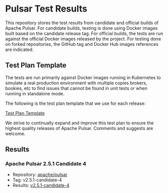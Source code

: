 # Pulsar Test Results

This repository stores the test results from candidate and official builds of Apache Pulsar. For candidate builds, testing
is done using Docker images built based on the candidate release tag. For official builds, the tests are run against
the official Docker images released by the project. For testing done on forked repositories, the GitHub tag and Docker Hub images references are
indicated.

## Test Plan Template

The tests are run primarily against Docker images running in Kubernetes to simulate a real production environment with
multiple copies brokers, bookies, etc to find issues that cannot be found in unit tests or when running in 
standalone mode. 

The following is the test plan template that we use for each release:

[Test Plan Template](https://github.com/kafkaesque-io/pulsar-test-results/blob/master/pulsar-test-plan.md)

We strive to continually expand and improve this test plan to ensure the highest quality releases of Apache Pulsar. Comments and suggests are welcome.

## Results

### Apache Pulsar 2.5.1 Candidate 4

* Repository: [apache/pulsar](https://github.com/apache/pulsar)
* Tag: v2.5.1-candidate-4
* Results: [v2.5.1-candidate-4](https://github.com/kafkaesque-io/pulsar-test-results/blob/master/results-apache-pulsar-v2.5.1-candidate-4.md)
